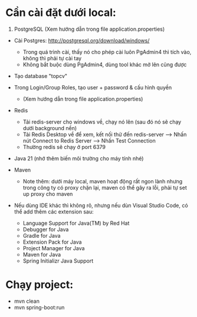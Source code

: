 # Cần cài đặt dưới local:

1. PostgreSQL (Xem hướng dẫn trong file application.properties)

- Cài Postgres: http://postgresql.org/download/windows/
  - Trong quá trình cài, thấy nó cho phép cài luôn PgAdmin4 thì tích vào, không thì phải tự cài tay
  - Không bắt buộc dùng PgAdmin4, dùng tool khác mở lên cũng được
- Tạo database "topcv"
- Trong Login/Group Roles, tạo user + password & cấu hình quyền

  - (Xem hướng dẫn trong file application.properties)

- Redis

  - Tải redis-server cho windows về, chạy nó lên (sau đó nó sẽ chạy dưới background nền)
  - Tải Redis Desktop về để xem, kết nối thử đến redis-server
    --> Nhấn nút Connect to Redis Server
    --> Nhấn Test Connection
  - Thường redis sẽ chạy ở port 6379

- Java 21 (nhớ thêm biến môi trường cho máy tính nhé)
- Maven
  - Note thêm: dưới máy local, maven hoạt động rất ngon lành
    nhưng trong công ty có proxy chặn lại, maven có thể gây ra lỗi, phải tự set up proxy cho maven
- Nếu dùng IDE khác thì không rõ, nhưng nếu dùn Visual Studio Code, có thể add thêm các extension sau:
  - Language Support for Java(TM) by Red Hat
  - Debugger for Java
  - Gradle for Java
  - Extension Pack for Java
  - Project Manager for Java
  - Maven for Java
  - Spring Initializr Java Support

# Chạy project:

- mvn clean
- mvn spring-boot:run
